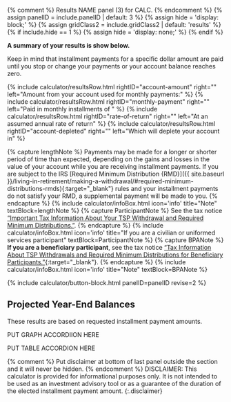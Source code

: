 {% comment %}
Results NAME panel (3) for CALC.
{% endcomment %}
{% assign panelID = include.panelID | default: 3 %}
{% assign hide = 'display: block;' %}
{% assign gridClass2 = include.gridClass2 | default: 'results' %}
{% if include.hide == 1 %} {% assign hide = 'display: none;' %} {% endif %}

<section id="panel-{{ panelID }}" class="calculator-panel" style="{{ hide }}" markdown="1">

__A summary of your results is show below.__

Keep in mind that installment payments for a specific dollar amount are paid until
you stop or change your payments or your account balance reaches zero.

<div class="results-grid-frame" markdown="1">
{% include calculator/resultsRow.html rightID="account-amount" right=""
  left="Amount from your account used for monthly payments:" %}
{% include calculator/resultsRow.html rightID="monthly-payment" right=""
  left="Paid in monthly installments of " %}
{% include calculator/resultsRow.html rightID="rate-of-return" right=""
  left="At an assumed annual rate of return" %}
{% include calculator/resultsRow.html rightID="account-depleted" right=""
  left="Which will deplete your account in" %}

</div>

{% capture lengthNote %}
Payments may be made for a longer or shorter period of time than expected, depending on the gains and
losses in the value of your account while you are receiving installment payments.  If you are subject to the IRS [Required Minimum Distribution {RMD}]({{ site.baseurl }}/living-in-retirement/making-a-withdrawal/#required-minimum-distributions-rmds){:target="_blank"}
rules and your installment payments do not satisfy your RMD, a supplemental payment will be made to you.
{% endcapture %}
{% include calculator/infoBox.html icon='info'
    title="Note"
    textBlock=lengthNote
%}
{% capture ParticipantNote %}
See the tax notice
[&#8220;Important Tax Information About Your TSP Withdrawal and Required Minimum Distributions.&#8221;](/forms/tsp-775.pdf).
{% endcapture %}
{% include calculator/infoBox.html icon='info'
    title="If you are a civilian or uniformed services participant"
    textBlock=ParticipantNote
%}
{% capture BPANote %}
__If you are a beneficiary participant__, see the tax notice
[&#8220;Tax Information About TSP Withdrawals and Required Minimum Distributions for Beneficiary Participants.&#8221;](/forms/tsp-776.pdf){:target="_blank"}.
{% endcapture %}
{% include calculator/infoBox.html icon='info'
    title="Note"
    textBlock=BPANote
%}

{% include calculator/button-block.html panelID=panelID revise=2 %}

## Projected Year-End Balances

These results are based on requested installment payment amounts.

PUT GRAPH ACCORDIION HERE

PUT TABLE ACCORDION HERE

</section>

{% comment %}
Put disclaimer at bottom of last panel outside the section and it will never be hidden.
{% endcomment %}
DISCLAIMER: This calculator is provided for informational purposes only. It is not intended
to be used as an investment advisory tool or as a guarantee of the duration of the elected
installment payment amount.
{:.disclaimer}
